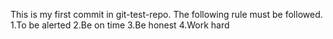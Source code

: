 This is my first commit in git-test-repo.
The following rule must be followed.
    1.To be alerted
    2.Be on time
    3.Be honest
    4.Work hard
